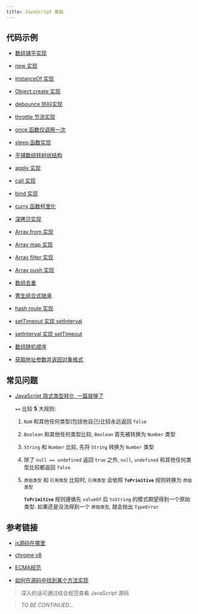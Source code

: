 ```yaml
---
title: JavaScript 基础
---
```


## 代码示例

- [数组铺平实现](./flattern.js)

- [new 实现](./implement-new.js)

- [instanceOf 实现](./implement-instanceof.js)

- [Object.create 实现](./implement-create.js)

- [debounce 防抖实现](./debounce.js)

- [throttle 节流实现](./throttle.js)

- [once 函数仅调用一次](./once.js)

- [sleep 函数实现](./sleep.js)

- [平铺数组转树状结构](./array2Tree.js)

- [apply 实现](./implement-apply.js)

- [call 实现](./implement-call.js)

- [bind 实现](./implement-bind.js)

- [curry 函数柯里化](./curry.js)

- [深拷贝实现](./deepClone.js)

- [Array.from 实现](./array-from.js)

- [Array map 实现](./array-map.js)

- [Array filter 实现](./array-filter.js)

- [Array push 实现](./array-push.js)

- [数组去重](./array-unique.js)

- [寄生组合式继承](./parasitic-combination-inheritance.js)

- [hash route 实现](./route.js)

- [setTimeout 实现 setInterval](./setInterval-by-setTimeout.js)

- [setInterval 实现 setTimeout](./setTimeout-by-setInterval.js)

- [数组随机顺序](./shuffle.js)

- [获取地址参数并返回对象格式](./getUrlParams.js)



## 常见问题

<!-- 解答疑问 -->

- [JavaScript 隐式类型转化, 一篇就够了](https://www.freecodecamp.org/chinese/news/javascript-implicit-type-conversion/)

    `==` 比较 **5** 大规则:

    1. `NaN` 和其他任何类型(包括他自己)比较永远返回 `false`

    2. `Boolean` 和其他任何类型比较, `Boolean` 首先被转换为 `Number` 类型

    3. `String` 和 `Number` 比较, 先将 `String` 转换为 `Number` 类型

    4. 除了 `null == undefined` 返回 `true` 之外, `null`, `undefined` 和其他任何类型比较都返回 `false`

    5. `原始类型` 和 `引用类型` 比较时, `引用类型` 会依照 **`ToPrimitive`** 规则转换为 `原始类型`

        **`ToPrimitive`** 规则遵循先 `valueOf` 后 `toString` 的模式期望得到一个原始类型. 如果还是没法得到一个 `原始类型`, 就会抛出 `TypeError`

## 参考链接

- [js源码在哪里](https://juejin.cn/post/6986099390884610079)

- [chrome v8](https://github.com/v8/v8)

- [ECMA规范](https://tc39.es/ecma262/#sec-intro)

- [如何在源码中找到某个方法实现](https://www.zhihu.com/question/59792274)

> 深入的话可通过结合规范查看 JavaScript 源码

> *TO BE CONTINUED...*
